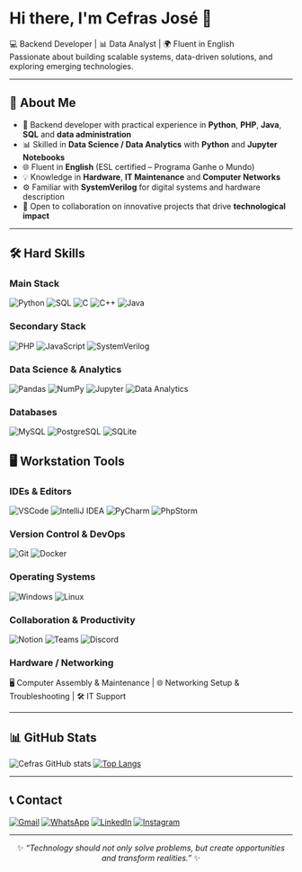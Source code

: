 # Hi there, I'm Cefras José 👋

💻 Backend Developer | 📊 Data Analyst | 🌍 Fluent in English  
Passionate about building scalable systems, data-driven solutions, and exploring emerging technologies.  

---

## 🚀 About Me

- 🔧 Backend developer with practical experience in **Python**, **PHP**, **Java**, **SQL** and **data administration**  
- 📊 Skilled in **Data Science / Data Analytics** with **Python** and **Jupyter Notebooks**  
- 🌐 Fluent in **English** (ESL certified – Programa Ganhe o Mundo)  
- 💡 Knowledge in **Hardware**, **IT Maintenance** and **Computer Networks**  
- ⚙️ Familiar with **SystemVerilog** for digital systems and hardware description  
- 🤝 Open to collaboration on innovative projects that drive **technological impact**  

---

## 🛠️ Hard Skills

### Main Stack
![Python](https://img.shields.io/badge/Python-3776AB?style=for-the-badge&logo=python&logoColor=white) ![SQL](https://img.shields.io/badge/SQL-336791?style=for-the-badge&logo=postgresql&logoColor=white) ![C](https://img.shields.io/badge/C-00599C?style=for-the-badge&logo=c&logoColor=white) ![C++](https://img.shields.io/badge/C++-00599C?style=for-the-badge&logo=cplusplus&logoColor=white) ![Java](https://img.shields.io/badge/Java-ED8B00?style=for-the-badge&logo=openjdk&logoColor=white)  
  

### Secondary Stack  
![PHP](https://img.shields.io/badge/PHP-777BB4?style=for-the-badge&logo=php&logoColor=white) ![JavaScript](https://img.shields.io/badge/JavaScript-F7DF1E?style=for-the-badge&logo=javascript&logoColor=black) ![SystemVerilog](https://img.shields.io/badge/SystemVerilog-143?style=for-the-badge&logo=verilog&logoColor=white&color=red)  
 

### Data Science & Analytics  
![Pandas](https://img.shields.io/badge/Pandas-150458?style=for-the-badge&logo=pandas&logoColor=white) ![NumPy](https://img.shields.io/badge/Numpy-013243?style=for-the-badge&logo=numpy&logoColor=white) ![Jupyter](https://img.shields.io/badge/Jupyter-F37626?style=for-the-badge&logo=jupyter&logoColor=white) ![Data Analytics](https://img.shields.io/badge/Data%20Analytics-FF6F00?style=for-the-badge&logo=databricks&logoColor=white)  

### Databases  
![MySQL](https://img.shields.io/badge/MySQL-4479A1?style=for-the-badge&logo=mysql&logoColor=white) ![PostgreSQL](https://img.shields.io/badge/PostgreSQL-316192?style=for-the-badge&logo=postgresql&logoColor=white) ![SQLite](https://img.shields.io/badge/SQLite-07405E?style=for-the-badge&logo=sqlite&logoColor=white)  

## 🖥️ Workstation Tools

### IDEs & Editors  
![VSCode](https://img.shields.io/badge/Visual%20Studio%20Code-0078d7?style=for-the-badge&logo=visual-studio-code&logoColor=white) ![IntelliJ IDEA](https://img.shields.io/badge/IntelliJ%20IDEA-000000?style=for-the-badge&logo=intellij-idea&logoColor=white) ![PyCharm](https://img.shields.io/badge/PyCharm-143?style=for-the-badge&logo=pycharm&logoColor=white&color=black&labelColor=green) ![PhpStorm](https://img.shields.io/badge/PhpStorm-000000?style=for-the-badge&logo=phpstorm&logoColor=white)  

### Version Control & DevOps  
![Git](https://img.shields.io/badge/Git-F05032?style=for-the-badge&logo=git&logoColor=white) ![Docker](https://img.shields.io/badge/Docker-2496ED?style=for-the-badge&logo=docker&logoColor=white)  

### Operating Systems  
![Windows](https://img.shields.io/badge/Windows-0078D6?style=for-the-badge&logo=windows&logoColor=white) ![Linux](https://img.shields.io/badge/Linux-FCC624?style=for-the-badge&logo=linux&logoColor=black)  

### Collaboration & Productivity  
![Notion](https://img.shields.io/badge/Notion-000000?style=for-the-badge&logo=notion&logoColor=white) ![Teams](https://img.shields.io/badge/Microsoft%20Teams-6264A7?style=for-the-badge&logo=microsoft-teams&logoColor=white) ![Discord](https://img.shields.io/badge/Discord-5865F2?style=for-the-badge&logo=discord&logoColor=white)  
 

### Hardware / Networking  
🖥️ Computer Assembly & Maintenance | 🌐 Networking Setup & Troubleshooting | 🛠️ IT Support  

---

## 📊 GitHub Stats

![Cefras GitHub stats](https://github-readme-stats.vercel.app/api?username=cefrasjose&show_icons=true&theme=tokyonight) [![Top Langs](https://github-readme-stats.vercel.app/api/top-langs/?username=cefrasjose&layout=compact&theme=tokyonight)](https://github.com/cefrasjose/github-readme-stats)

---

## 📞 Contact

[![Gmail](https://img.shields.io/badge/Gmail-D14836?style=for-the-badge&logo=gmail&logoColor=white)](mailto:cefras54@gmail.com) [![WhatsApp](https://img.shields.io/badge/WhatsApp-25D366?style=for-the-badge&logo=whatsapp&logoColor=white)](https://wa.me/5587999598330) [![LinkedIn](https://img.shields.io/badge/LinkedIn-0077B5?style=for-the-badge&logo=linkedin&logoColor=white)](https://www.linkedin.com/in/cefras-mand%C3%BA-almeida/) [![Instagram](https://img.shields.io/badge/Instagram-E4405F?style=for-the-badge&logo=instagram&logoColor=white)](https://www.instagram.com/cef103/)  

---

<div align="center">

✨ *“Technology should not only solve problems, but create opportunities and transform realities.”* ✨  

</div>
